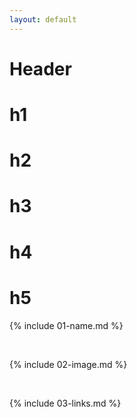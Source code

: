 ```yaml
---
layout: default
---
```

# Header 
# h1 
# h2 
# h3 
# h4
# h5

{% include 01-name.md %}

<br>

{% include 02-image.md %}

<br>

{% include 03-links.md %}


